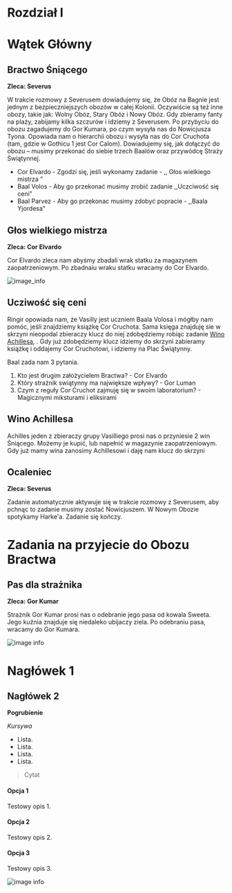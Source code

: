 # Rozdział I

# Wątek Główny

## Bractwo Śniącego

**Zleca: Severus**

W trakcie rozmowy z Severusem dowiadujemy się, że Obóz na Bagnie jest jednym z bezpieczniejszych obozów w całej Kolonii. Oczywiście są też inne obozy, takie jak: Wolny Obóz, Stary Obóz i Nowy Obóz. Gdy zbieramy fanty na plaży, zabijamy kilka szczurów i idziemy z Severusem. Po przybyciu do obozu zagadujemy do Gor Kumara, po czym wysyła nas do Nowicjusza Tyona. Opowiada nam o hierarchii obozu i wysyła nas do Cor Cruchota (tam, gdzie w Gothicu 1 jest Cor Calom). Dowiadujemy się, jak dołączyć do obozu – musimy przekonać do siebie trzech Baalów oraz przywódcę Straży Świątynnej.

- Cor Elvardo - Zgodzi się, jeśli wykonamy zadanie - ,, Głos wielkiego mistrza "
- Baal Volos - Aby go przekonać musimy zrobić zadanie ,,Uczciwość się ceni"
- Baal Parvez - Aby go przekonac musimy zdobyć popracie - ,,Baala Yjordesa"


## Głos wielkiego mistrza
 **Zleca: Cor Elvardo**
 
 Cor Elvardo zleca nam abyśmy zbadali wrak statku za magazynem zaopatrzeniowym. Po zbadnaiu wraku statku wracamy do Cor Elvardo.
 
 ![image_info](https://imgur.com/MwuEMux.png)

 ## Ucziwość się ceni ##
 
 Ringir opowiada nam, że Vasilly jest uczniem Baala Volosa i mógłby nam pomóc, jeśli znajdziemy książkę Cor Cruchota. Sama księga znajduję sie w skrzyni nieopodal zbieraczy klucz do niej zdobędziemy robiąc zadanie [Wino Achillesa](Wino-Achillesa), . Gdy już zdobędziemy klucz idziemy do skrzyni zabieramy książkę i oddajemy Cor Cruchotowi, i idziemy na Plac Świątynny.

Baal zada nam 3 pytania.
1. Kto jest drugim założycielem Bractwa? - Cor Elvardo
2. Który strażnik swiątynny ma największe wpływy? - Gor Luman
3. Czym z reguły Cor Cruchot zajmuję się w swoim laboratorium? - Magicznymi miksturami i eliksirami

 ## Wino Achillesa ##

 Achilles jeden z zbieraczy grupy Vasilliego prosi nas o przyniesie 2 win Śniącego. Możemy je kupić, lub napełnić w magazynie zaopatrzeniowym. Gdy już mamy wina zanosimy Achillesowi i daję nam klucz do skrzyni

## Ocaleniec

**Zleca: Severus**

Zadanie automatycznie aktywuje się w trakcie rozmowy z Severusem, aby pchnąc to zadanie musimy zostać Nowicjuszem. W Nowym Obozie spotykamy Harke'a. Zadanie się kończy.


# Zadania na przyjecie do Obozu Bractwa

## Pas dla strażnika

**Zleca: Gor Kumar**

Strażnik Gor Kumar prosi nas o odebranie jego pasa od kowala Sweeta. Jego kuźnia znajduje się niedaleko ubijaczy ziela. Po odebraniu pasa, wracamy do Gor Kumara.

![image info](https://i.imgur.com/FznkExH.png)

# Nagłówek 1

## Nagłówek 2

**Pogrubienie**

_Kursywa_

- Lista.
- Lista.
- Lista.
- Lista.

> Cytat

<!-- tabs:start -->

#### **Opcja 1**

Testowy opis 1.

#### **Opcja 2**

Testowy opis 2.

#### **Opcja 3**

Testowy opis 3.

<!-- tabs:end -->

![image info](https://i.imgur.com/FznkExH.png)
